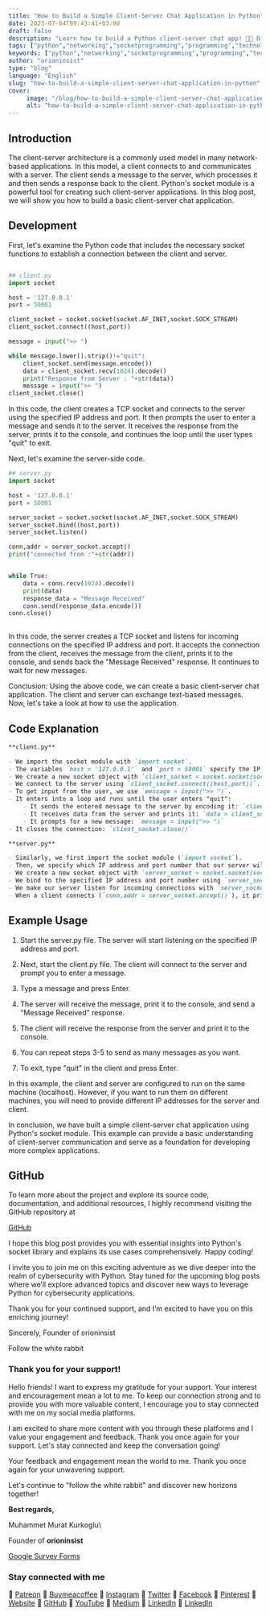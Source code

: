 ```yaml
---
title: "How to Build a Simple Client-Server Chat Application in Python"
date: 2023-07-04T09:43:41+03:00
draft: false
description: "Learn how to build a Python client-server chat app! 🚀📲 Discover the essentials of client-server communication and create your own chat application. #python #networking #programming"
tags: ["python","networking","socketprogramming","programming","technology","pythonlibraries","networkcommunication"]
keywords: ["python","networking","socketprogramming","programming","technology","pythonlibraries","networkcommunication"]
author: "orioninsist"
type: "blog"
language: "English"
slug: "how-to-build-a-simple-client-server-chat-application-in-python"
cover:
     image: "/blog/how-to-build-a-simple-client-server-chat-application-in-python.md.png"
     alt: "how-to-build-a-simple-client-server-chat-application-in-python-image"
---
```


## Introduction

The client-server architecture is a commonly used model in many network-based applications. In this model, a client connects to and communicates with a server. The client sends a message to the server, which processes it and then sends a response back to the client. Python's socket module is a powerful tool for creating such client-server applications. In this blog post, we will show you how to build a basic client-server chat application.

  
## Development

First, let's examine the Python code that includes the necessary socket functions to establish a connection between the client and server.

  
```python

## client.py
import socket

host = '127.0.0.1'
port = 50001

client_socket = socket.socket(socket.AF_INET,socket.SOCK_STREAM)
client_socket.connect((host,port))

message = input(">> ")

while message.lower().strip()!="quit":
    client_socket.send(message.encode())
    data = client_socket.recv(1024).decode()
    print("Response from Server : "+str(data))
    message = input(">> ")
client_socket.close()    

```

  
In this code, the client creates a TCP socket and connects to the server using the specified IP address and port. It then prompts the user to enter a message and sends it to the server. It receives the response from the server, prints it to the console, and continues the loop until the user types "quit" to exit.
 

Next, let's examine the server-side code.

  
```python
## server.py
import socket

host = '127.0.0.1'
port = 50001

server_socket = socket.socket(socket.AF_INET,socket.SOCK_STREAM)
server_socket.bind((host,port))
server_socket.listen()

conn,addr = server_socket.accept()
print("connected from :"+str(addr))


while True:
    data = conn.recv(1024).decode()
    print(data)
    response_data = "Message Received"
    conn.send(response_data.encode())
conn.close()    
  
```

  

In this code, the server creates a TCP socket and listens for incoming connections on the specified IP address and port. It accepts the connection from the client, receives the message from the client, prints it to the console, and sends back the "Message Received" response. It continues to wait for new messages.

  

Conclusion: Using the above code, we can create a basic client-server chat application. The client and server can exchange text-based messages. Now, let's take a look at how to use the application.
  

## Code Explanation

  
```markdown
**client.py**

- We import the socket module with `import socket`.
- The variables `host = '127.0.0.1'` and `port = 50001` specify the IP address and port number to connect to the server.
- We create a new socket object with `client_socket = socket.socket(socket.AF_INET,socket.SOCK_STREAM)`.
- We connect to the server using `client_socket.connect((host,port))`.
- To get input from the user, we use `message = input(">> ")`.
- It enters into a loop and runs until the user enters "quit":
    - It sends the entered message to the server by encoding it: `client_socket.send(message.encode())`
    - It receives data from the server and prints it: `data = client_socket.recv(1024).decode()`
    - It prompts for a new message: `message = input(">> ")`
- It closes the connection: `client_socket.close()`

**server.py**

- Similarly, we first import the socket module (`import socket`).
- Then, we specify which IP address and port number that our server will listen on (`host = '127.0.0.1'`, 	`port = 50001`).
- We create a new socket object with `server_socket = socket.socket(socket.AF_INET,socket.SOCK_STREAM)`.
- We bind to the specified IP address and port number using `server_socket.bind((host,port))`.
- We make our server listen for incoming connections with `server_socket.listen()`.
- When a client connects (`conn,addr = server_socket.accept()`), it prints "connected from :"+str(addr) on screen.  
```

  
## Example Usage

  
1. Start the server.py file. The server will start listening on the specified IP address and port.

2. Next, start the client.py file. The client will connect to the server and prompt you to enter a message.

3. Type a message and press Enter.

4. The server will receive the message, print it to the console, and send a "Message Received" response.

5. The client will receive the response from the server and print it to the console.

6. You can repeat steps 3-5 to send as many messages as you want.

7. To exit, type "quit" in the client and press Enter.

  
In this example, the client and server are configured to run on the same machine (localhost). However, if you want to run them on different machines, you will need to provide different IP addresses for the server and client.

  
In conclusion, we have built a simple client-server chat application using Python's socket module. This example can provide a basic understanding of client-server communication and serve as a foundation for developing more complex applications.

  

## GitHub
 

To learn more about the project and explore its source code, documentation, and additional resources, I highly recommend visiting the GitHub repository at
 
[GitHub](https://github.com/orioninsist/cyber-security-applications-with-python)
  
I hope this blog post provides you with essential insights into Python's socket library and explains its use cases comprehensively. Happy coding!


I invite you to join me on this exciting adventure as we dive deeper into the realm of cybersecurity with Python. Stay tuned for the upcoming blog posts where we’ll explore advanced topics and discover new ways to leverage Python for cybersecurity applications.

  
Thank you for your continued support, and I’m excited to have you on this enriching journey!

Sincerely, Founder of orioninsist
  
Follow the white rabbit  

### Thank you for your support!
 

Hello friends! I want to express my gratitude for your support. Your interest and encouragement mean a lot to me. To keep our connection strong and to provide you with more valuable content, I encourage you to stay connected with me on my social media platforms.

  

I am excited to share more content with you through these platforms and I value your engagement and feedback. Thank you once again for your support. Let's stay connected and keep the conversation going!

  

Your feedback and engagement mean the world to me. Thank you once again for your unwavering support.

Let's continue to "follow the white rabbit" and discover new horizons together!

  
**Best regards,**
  
Muhammet Murat Kurkoglu\

Founder of **orioninsist**
  
[Google Survey Forms](https://forms.gle/4HFFXTpnesjA7jrY8)

  
### Stay connected with me

🔗 [Patreon](https://www.patreon.com/orioninsist)
🔗 [Buymeacoffee](https://www.buymeacoffee.com/orioninsist)
🔗 [Instagram](https://www.instagram.com/insistorion/)
🔗 [Twitter](https://twitter.com/InsistOrion/)
🔗 [Facebook](https://www.facebook.com/insistorion)
🔗 [Pinterest](https://www.pinterest.com/orioninsist/)
🔗 [Website](https://orioninsist.org/)
🔗 [GitHub](https://github.com/orioninsist)
🔗 [YouTube](https://www.youtube.com/@orioninsist-official/)
🔗 [Medium](https://orioninsist.dev/)
🔗 [LinkedIn](https://www.linkedin.com/in/muhammet-murat-kurkoglu/)
🔗 [LinkedIn](https://www.linkedin.com/company/orioninsist/)